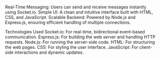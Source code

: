 Real-Time Messaging: Users can send and receive messages instantly using Socket.io.
Simple UI: A clean and intuitive interface built with HTML, CSS, and JavaScript.
Scalable Backend: Powered by Node.js and Express.js, ensuring efficient handling of multiple connections.

Technologies Used
Socket.io: For real-time, bidirectional event-based communication.
Express.js: For building the web server and handling HTTP requests.
Node.js: For running the server-side code.
HTML: For structuring the web pages.
CSS: For styling the user interface.
JavaScript: For client-side interactions and dynamic updates.
